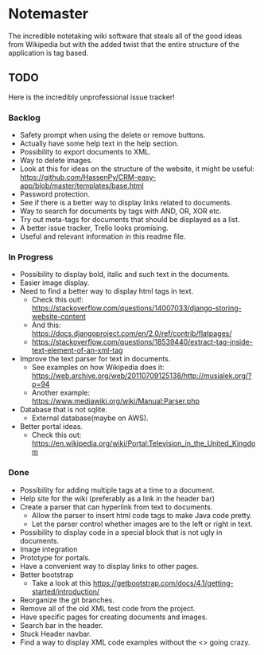 # Notemaster

The incredible notetaking wiki software that steals all
of the good ideas from Wikipedia
but with the added twist that
the entire structure of the application is tag based.


## TODO
Here is the incredibly unprofessional issue tracker!
### Backlog
* Safety prompt when using the delete or remove buttons.
* Actually have some help text in the help section.
* Possibility to export documents to XML.
* Way to delete images.
* Look at this for ideas on the structure of the website, it might be useful: https://github.com/HassenPy/CRM-easy-app/blob/master/templates/base.html
* Password protection.
* See if there is a better way to display links related to documents.
* Way to search for documents by tags with AND, OR, XOR etc.
* Try out meta-tags for documents that should be displayed as a list.
* A better issue tracker, Trello looks promising.
* Useful and relevant information in this readme file.
### In Progress
* Possibility to display bold, italic and such text in the documents.
* Easier image display.
* Need to find a better way to display html tags in text.
    * Check this out!: https://stackoverflow.com/questions/14007033/django-storing-website-content
    * And this: https://docs.djangoproject.com/en/2.0/ref/contrib/flatpages/
    * https://stackoverflow.com/questions/18539440/extract-tag-inside-text-element-of-an-xml-tag
* Improve the text parser for text in documents.
    * See examples on how Wikipedia does it: https://web.archive.org/web/20110709125138/http://musialek.org/?p=94
    * Another example: https://www.mediawiki.org/wiki/Manual:Parser.php
* Database that is not sqlite.
    * External database(maybe on AWS).
* Better portal ideas.
    * Check this out: https://en.wikipedia.org/wiki/Portal:Television_in_the_United_Kingdom
### Done
* Possibility for adding multiple tags at a time to a document.
* Help site for the wiki (preferably as a link in the header bar)
* Create a parser that can hyperlink from text to documents.
    * Allow the parser to insert html code tags to make Java code pretty.
    * Let the parser control whether images are to the left or right in text.
* Possibility to display code in a special block that is not ugly in documents.
* Image integration
* Prototype for portals.
* Have a convenient way to display links to other pages.
* Better bootstrap
    * Take a look at this https://getbootstrap.com/docs/4.1/getting-started/introduction/
* Reorganize the git branches.
* Remove all of the old XML test code from the project.
* Have specific pages for creating documents and images.
* Search bar in the header.
* Stuck Header navbar.
* Find a way to display XML code examples without the <> going crazy.